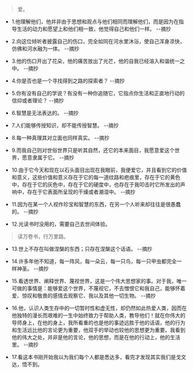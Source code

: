 >爱。

- 1.他理解他们，他并非由于思想和观点与他们相同而理解他们，而是因为在指导生活的动力和愿望上和他们相一致，他觉得自己和他们一样。 --摘抄

- 2.向这位倾听者披露自己的伤口，完全如同在河水里沐浴，使自己浑身凉快，仿佛和河水融为一体。 --摘抄

- 3.他的伤口开出了花朵，他的痛苦放出了光芒，他的自我已经溶入和谐统一之中。 --摘抄

- 4.你是否也是一个寻找得到之路的探索者？ --摘抄

- 5.你有没有自己的学说？有没有一种你追随它，它指点你生活和正直地行动的信仰或者理论？ --摘抄

- 6.智慧是无法表达的。 --摘抄

- 7.人们能够传授知识，却不能传授智慧。 --摘抄

- 8.每一种真理其对立面也同样真实。 --摘抄

- 9.而我自己则对世俗世界只是听其自然，还它的本来面目，我愿意爱这个世界，愿意隶属于它。 --摘抄

- 10.由于它今天和现在以石头面目出现在我眼前，我便爱它，并且看到它的价值和意义，这些价值和意义存在于它的每一道纹路和疤痕里，存在于它的黄色中，存在于它的灰色中，存在于它的硬度中，也存在于我叩击时它所发出的声响中，存在于它表面所呈现的干燥或者潮湿中。 --摘抄

- 11.因为在某一个人视作珍宝和智慧的东西，在另一个人听来却往往是很愚蠢的。 --摘抄

- 12.光读书时没用的，需要自己去世间体验。

>读万卷书，行万里路。

- 13.世上不存在叫做涅槃的东西；只存在涅槃这个话语。 --摘抄

- 14.许多年他不知道，每一阵风，每一朵云，每一只鸟，每一只甲虫都完全一样神圣。 --摘抄

- 15.看透世界、阐释世界、蔑视世界，这是一个伟大思想家的事。对于我，唯一可做的事情是：能够爱这个世界，不蔑视它，不去憎恨它和我自己，能够怀着爱、惊叹和敬畏的感情去观察它、我以及其他一切生物。 --摘抄

- 16.他，认识人类生存中的一切暂时性和虚无性，却仍然如此热爱人类，因而在他独特的漫长而艰难的一生中始终致力于帮助人类，教导他们！就在你伟大的导师身上，在他的身上，我所看重的也是他的事迹远胜于他的话语，他的行为和生活远比他的言论更为重要，他双手的举动也较他的思想更为重要。我看到他的伟大之处，并非是他的言论，他的思想，而是在他的行动上，他的生活里。 --摘抄

- 17.看这本书刚开始我以为我们每个人都是悉达多，看完才发现其实我们是戈文达，悟不到。
